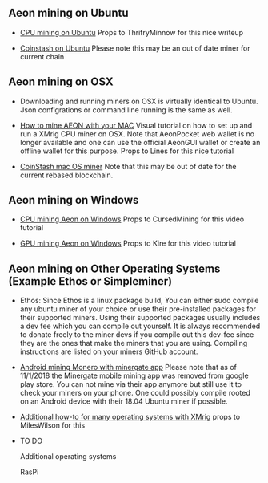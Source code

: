 ## Aeon mining on Ubuntu

* [CPU mining on Ubuntu](https://github.com/thriftyMinnow/aeon-coin-info/blob/master/How-Tos/CPUmineOnUbuntu/MineCPUonUbuntu.md) Props to 
ThrifryMinnow for this nice writeup

* [Coinstash on Ubuntu](https://gist.github.com/getcoinstash) Please note this may be an out of date miner for current chain

## Aeon mining on OSX

* Downloading and running miners on OSX is virtually identical to Ubuntu. Json configrations or command line running is the same as well. 

* [How to mine AEON with your MAC](https://youtu.be/lr1SQX0Jvq4) Visual tutorial on how to set up and run a XMrig CPU miner on OSX. Note 
that AeonPocket web wallet is no longer available and one can use the official AeonGUI wallet or create an offline wallet for this purpose. Props 
to Lines for this nice tutorial

* [CoinStash mac OS miner](https://guild.beach.io/t/introducing-coinstash-cpu-miner-for-macos/355) Note that this may be out of date for
the current rebased blockchain. 

## Aeon mining on Windows

* [CPU mining Aeon on Windows](https://youtu.be/s7UOxtvq9hc) Props to CursedMining for this video tutorial

* [GPU mining Aeon on Windows](https://youtu.be/B3IwYbd_maU) Props to Kire for this video tutorial

## Aeon mining on Other Operating Systems (Example Ethos or Simpleminer)

* Ethos: Since Ethos is a linux package build, You can either sudo compile any ubuntu miner of your choice or use their pre-installed
packages for their supported miners. Using their supported packages usually includes a dev fee which you can compile out yourself. It
is always recommended to donate freely to the miner devs if you compile out this dev-fee since they are the ones that make the miners
that you are using. Compiling instructions are listed on your miners GitHub account. 

* [Android mining Monero with minergate app](https://youtu.be/iHdO7EWpTwg) Please note that as of 11/1/2018 the Minergate mobile mining
app was removed from google play store. You can not mine via their app anymore but still use it to check your miners on your phone. One 
could possibly compile rooted on an Android device with their 18.04 Ubuntu miner if possible. 

* [Additional how-to for many operating systems with XMrig](https://steemit.com/mining/@mileswilson/how-to-mine-aeon-on-windows-mac-and-linux)
props to MilesWilson for this

* TO DO

  Additional operating systems
  
  RasPi
  

